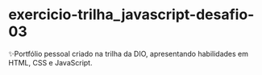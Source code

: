 # exercicio-trilha_javascript-desafio-03
✨Portfólio pessoal criado na trilha da DIO, apresentando habilidades em HTML, CSS e JavaScript.  
